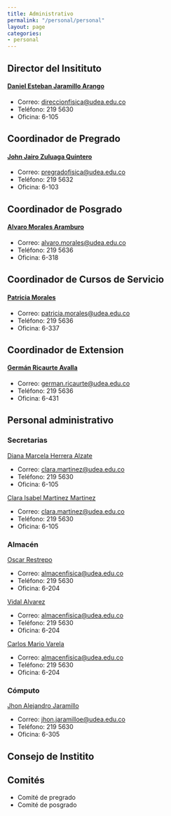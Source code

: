 ```yaml
---
title: Administrativo
permalink: "/personal/personal"
layout: page
categories:
- personal
---
```


## Director del Insitituto
#### [Daniel Esteban Jaramillo Arango](mailto:daniel.jaramillo@udea.edu.co)
* Correo: direccionfisica@udea.edu.co 
* Teléfono: 219 5630
* Oficina: 6-105

## Coordinador de Pregrado
#### [John Jairo Zuluaga Quintero](mailto:john.zuluaga@udea.edu.co)
* Correo: pregradofisica@udea.edu.co 
* Teléfono: 219 5632
* Oficina: 6-103

## Coordinador de Posgrado
#### [Alvaro Morales Aramburo](mailto:alvaro.morales@udea.edu.co)
* Correo: alvaro.morales@udea.edu.co 
* Teléfono: 219 5636
* Oficina: 6-318

## Coordinador de Cursos de Servicio
#### [Patricia Morales](mailto:pmorales@fisica.udea.edu.co)
* Correo: patricia.morales@udea.edu.co
* Teléfono: 219 5636
* Oficina: 6-337

## Coordinador de Extension
#### [Germán Ricaurte Avalla](mailto:german.ricaurte@udea.edu.co)
* Correo: german.ricaurte@udea.edu.co
* Teléfono: 219 5636
* Oficina: 6-431

## Personal administrativo

### Secretarias

[Diana Marcela Herrera Alzate](mailto:marcela.herrera@udea.edu.co)

* Correo: clara.martinez@udea.edu.co
* Teléfono: 219 5630
* Oficina: 6-105

[Clara Isabel Martinez Martinez](mailto:clara.martinez@udea.edu.co)

* Correo: clara.martinez@udea.edu.co
* Teléfono: 219 5630
* Oficina: 6-105

### Almacén 
[Oscar Restrepo](mailto:almacenfisica@udea.edu.co)

* Correo: almacenfisica@udea.edu.co
* Teléfono: 219 5630
* Oficina: 6-204

[Vidal Alvarez](mailto:almacenfisica@udea.edu.co)

* Correo: almacenfisica@udea.edu.co
* Teléfono: 219 5630
* Oficina: 6-204

[Carlos Mario Varela](mailto:almacenfisica@udea.edu.co)

* Correo: almacenfisica@udea.edu.co
* Teléfono: 219 5630
* Oficina: 6-204

### Cómputo
[Jhon Alejandro Jaramillo](mailto:jhon.jaramilloe@udea.edu.co)

* Correo: jhon.jaramilloe@udea.edu.co
* Teléfono: 219 5630
* Oficina: 6-305

## Consejo de Institito

## Comités
* Comité de pregrado
* Comité de posgrado

